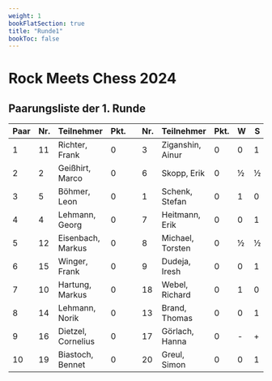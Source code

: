 ```yaml
---
weight: 1
bookFlatSection: true
title: "Runde1"
bookToc: false
---
```


# Rock Meets Chess 2024

## Paarungsliste der 1. Runde


| Paar | Nr. | Teilnehmer        | Pkt. |   | Nr. | Teilnehmer       | Pkt. | W   | S    | At. | M |
|------|-----|-------------------|------|---|-----|------------------|------|-----|------|-----|---|
| 1    | 11  | Richter, Frank    | 0    |   | 3   | Ziganshin, Ainur | 0    | 0   | 1    |     |   |
| 2    | 2   | Geißhirt, Marco   | 0    |   | 6   | Skopp, Erik      | 0    | ½   | ½    |     |   |
| 3    | 5   | Böhmer, Leon      | 0    |   | 1   | Schenk, Stefan   | 0    | 1   | 0    |     |   |
| 4    | 4   | Lehmann, Georg    | 0    |   | 7   | Heitmann, Erik   | 0    | 0   | 1    |     |   |
| 5    | 12  | Eisenbach, Markus | 0    |   | 8   | Michael, Torsten | 0    | ½   | ½    |     |   |
| 6    | 15  | Winger, Frank     | 0    |   | 9   | Dudeja, Iresh    | 0    | 0   | 1    |     |   |
| 7    | 10  | Hartung, Markus   | 0    |   | 18  | Webel, Richard   | 0    | 1   | 0    |     |   |
| 8    | 14  | Lehmann, Norik    | 0    |   | 13  | Brand, Thomas    | 0    | 0   | 1    |     |   |
| 9    | 16  | Dietzel, Cornelius| 0    |   | 17  | Görlach, Hanna   | 0    | -   | +    | k   |   |
| 10   | 19  | Biastoch, Bennet  | 0    |   | 20  | Greul, Simon     | 0    | 0   | 1    |     |   |
